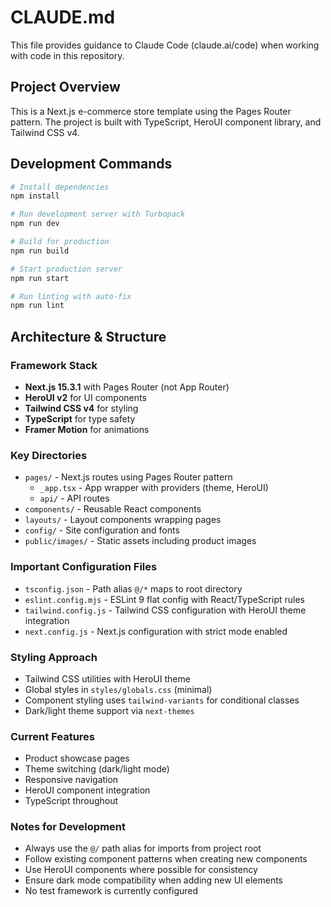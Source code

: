 # CLAUDE.md

This file provides guidance to Claude Code (claude.ai/code) when working with code in this repository.

## Project Overview

This is a Next.js e-commerce store template using the Pages Router pattern. The project is built with TypeScript, HeroUI component library, and Tailwind CSS v4.

## Development Commands

```bash
# Install dependencies
npm install

# Run development server with Turbopack
npm run dev

# Build for production
npm run build

# Start production server
npm run start

# Run linting with auto-fix
npm run lint
```

## Architecture & Structure

### Framework Stack
- **Next.js 15.3.1** with Pages Router (not App Router)
- **HeroUI v2** for UI components
- **Tailwind CSS v4** for styling
- **TypeScript** for type safety
- **Framer Motion** for animations

### Key Directories
- `pages/` - Next.js routes using Pages Router pattern
  - `_app.tsx` - App wrapper with providers (theme, HeroUI)
  - `api/` - API routes
- `components/` - Reusable React components
- `layouts/` - Layout components wrapping pages
- `config/` - Site configuration and fonts
- `public/images/` - Static assets including product images

### Important Configuration Files
- `tsconfig.json` - Path alias `@/*` maps to root directory
- `eslint.config.mjs` - ESLint 9 flat config with React/TypeScript rules
- `tailwind.config.js` - Tailwind CSS configuration with HeroUI theme integration
- `next.config.js` - Next.js configuration with strict mode enabled

### Styling Approach
- Tailwind CSS utilities with HeroUI theme
- Global styles in `styles/globals.css` (minimal)
- Component styling uses `tailwind-variants` for conditional classes
- Dark/light theme support via `next-themes`

### Current Features
- Product showcase pages
- Theme switching (dark/light mode)
- Responsive navigation
- HeroUI component integration
- TypeScript throughout

### Notes for Development
- Always use the `@/` path alias for imports from project root
- Follow existing component patterns when creating new components
- Use HeroUI components where possible for consistency
- Ensure dark mode compatibility when adding new UI elements
- No test framework is currently configured